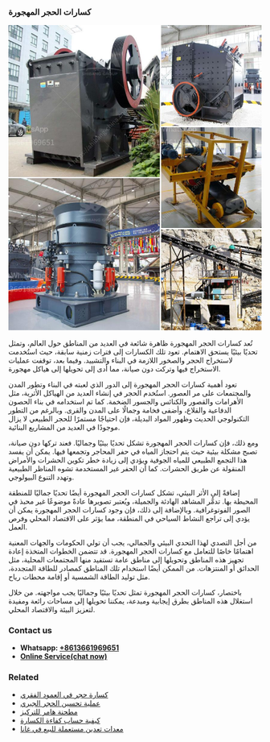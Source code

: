 <h3>كسارات الحجر المهجورة</h3><img src='1701852622.jpg' alt=''><p>تُعد كسارات الحجر المهجورة ظاهرة شائعة في العديد من المناطق حول العالم، وتمثل تحديًا بيئيًا يستحق الاهتمام. تعود تلك الكسارات إلى فترات زمنية سابقة، حيث استُخدمت لاستخراج الحجر والصخور اللازمة في البناء والتشييد. وفيما بعد، توقفت عمليات الاستخراج فيها وتركت دون صيانة، مما أدى إلى تحويلها إلى هياكل مهجورة.</p><p>تعود أهمية كسارات الحجر المهجورة إلى الدور الذي لعبته في البناء وتطور المدن والمجتمعات على مر العصور. استُخدم الحجر في إنشاء العديد من الهياكل الأثرية، مثل الأهرامات والقصور والكنائس والجسور الضخمة. كما تم استخدامه في بناء الحصون الدفاعية والقلاع، وأضفى فخامة وجمالًا على المدن والقرى. وبالرغم من التطور التكنولوجي الحديث وظهور المواد البديلة، فإن احتياجًا مستمرًا للحجر الطبيعي لا يزال موجودًا في العديد من المشاريع البنائية.</p><p>ومع ذلك، فإن كسارات الحجر المهجورة تشكل تحديًا بيئيًا وجماليًا. فعند تركها دون صيانة، تصبح مشكلة بيئية حيث يتم احتجاز المياه في حفر المحاجر وتجمعها فيها. يمكن أن يفسد هذا التجمع الطبيعي للمياه الجوفية ويؤدي إلى زيادة خطر تكوين الحشرات والأمراض المنقولة عن طريق الحشرات. كما أن الحفر غير المستخدمة تشوه المناظر الطبيعية وتهدد التنوع البيولوجي.</p><p>إضافةً إلى الأثر البيئي، تشكل كسارات الحجر المهجورة أيضًا تحديًا جماليًا للمنطقة المحيطة بها. تدمُّر المشاهد الهادئة والجميلة، ويُعتبر تصويرها عادةً موضوعًا غير محبذ في الصور الفوتوغرافية. وبالإضافة إلى ذلك، فإن وجود كسارات الحجر المهجورة يمكن أن يؤدي إلى تراجع النشاط السياحي في المنطقة، مما يؤثر على الاقتصاد المحلي وفرص العمل.</p><p>من أجل التصدي لهذا التحدي البيئي والجمالي، يجب أن تولي الحكومات والجهات المعنية اهتمامًا خاصًا للتعامل مع كسارات الحجر المهجورة. قد تتضمن الخطوات المتخذة إعادة تجهيز هذه المناطق وتحويلها إلى مناطق عامة تستفيد منها المجتمعات المحلية، مثل الحدائق أو المنتزهات. من الممكن أيضًا استخدام تلك المناطق كمصادر للطاقة المتجددة، مثل توليد الطاقة الشمسية أو إقامة محطات رياح.</p><p>باختصار، كسارات الحجر المهجورة تمثل تحديًا بيئيًا وجماليًا يجب مواجهته. من خلال استغلال هذه المناطق بطرق إيجابية ومبدعة، يمكننا تحويلها إلى مساحات رائعة ومفيدة لتعزيز البيئة والاقتصاد المحلي.</p><h3>Contact us</h3><ul><li><strong>Whatsapp:&nbsp;<a href="https://wa.me/8613661969651">+8613661969651</a></strong></li><li><a href="https://swt.shibang-china.com/?git&amp;zhl&amp;كسارات الحجر المهجورة"><strong>Online Service(chat now)</strong></a></li></ul><h3>Related</h3><ul><li><a href='كسارة حجر في العمود الفقري.md'>كسارة حجر في العمود الفقري</a></li><li><a href='عملية تحسين الحجر الجيري.md'>عملية تحسين الحجر الجيري</a></li><li><a href='مطحنة هامر للتركيز.md'>مطحنة هامر للتركيز</a></li><li><a href='كيفية حساب كفاءة الكسارة.md'>كيفية حساب كفاءة الكسارة</a></li><li><a href='معدات تعدين مستعملة للبيع في غانا.md'>معدات تعدين مستعملة للبيع في غانا</a></li></ul>